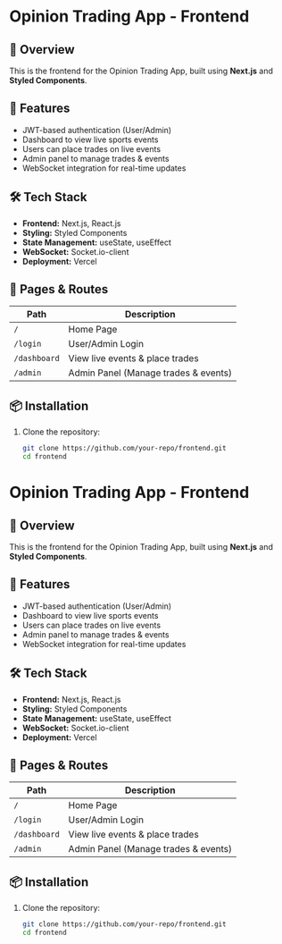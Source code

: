# Opinion Trading App - Frontend

## 📌 Overview
This is the frontend for the Opinion Trading App, built using **Next.js** and **Styled Components**.

## 🚀 Features
- JWT-based authentication (User/Admin)
- Dashboard to view live sports events
- Users can place trades on live events
- Admin panel to manage trades & events
- WebSocket integration for real-time updates

## 🛠 Tech Stack
- **Frontend:** Next.js, React.js
- **Styling:** Styled Components
- **State Management:** useState, useEffect
- **WebSocket:** Socket.io-client
- **Deployment:** Vercel

## 📡 Pages & Routes
| Path       | Description            |
|-----------|------------------------|
| `/`       | Home Page              |
| `/login`  | User/Admin Login       |
| `/dashboard` | View live events & place trades |
| `/admin`  | Admin Panel (Manage trades & events) |

## 📦 Installation
1. Clone the repository:
   ```sh
   git clone https://github.com/your-repo/frontend.git
   cd frontend

# Opinion Trading App - Frontend

## 📌 Overview
This is the frontend for the Opinion Trading App, built using **Next.js** and **Styled Components**.

## 🚀 Features
- JWT-based authentication (User/Admin)
- Dashboard to view live sports events
- Users can place trades on live events
- Admin panel to manage trades & events
- WebSocket integration for real-time updates

## 🛠 Tech Stack
- **Frontend:** Next.js, React.js
- **Styling:** Styled Components
- **State Management:** useState, useEffect
- **WebSocket:** Socket.io-client
- **Deployment:** Vercel

## 📡 Pages & Routes
| Path       | Description            |
|-----------|------------------------|
| `/`       | Home Page              |
| `/login`  | User/Admin Login       |
| `/dashboard` | View live events & place trades |
| `/admin`  | Admin Panel (Manage trades & events) |

## 📦 Installation
1. Clone the repository:
   ```sh
   git clone https://github.com/your-repo/frontend.git
   cd frontend



